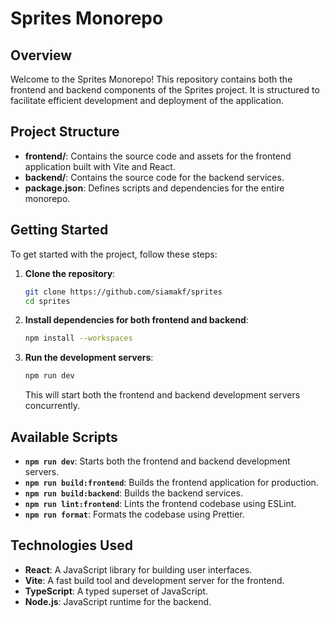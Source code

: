 # Sprites Monorepo

## Overview

Welcome to the Sprites Monorepo! 
This repository contains both the frontend and backend components of the Sprites project. It is structured to facilitate efficient development and deployment of the application.

## Project Structure

- **frontend/**: Contains the source code and assets for the frontend application built with Vite and React.
- **backend/**: Contains the source code for the backend services.
- **package.json**: Defines scripts and dependencies for the entire monorepo.

## Getting Started

To get started with the project, follow these steps:

1. **Clone the repository**:

   ```bash
   git clone https://github.com/siamakf/sprites
   cd sprites
   ```

2. **Install dependencies for both frontend and backend**:

   ```bash
   npm install --workspaces
   ```

3. **Run the development servers**:

   ```bash
   npm run dev
   ```

   This will start both the frontend and backend development servers concurrently.

## Available Scripts

- **`npm run dev`**: Starts both the frontend and backend development servers.
- **`npm run build:frontend`**: Builds the frontend application for production.
- **`npm run build:backend`**: Builds the backend services.
- **`npm run lint:frontend`**: Lints the frontend codebase using ESLint.
- **`npm run format`**: Formats the codebase using Prettier.

## Technologies Used

- **React**: A JavaScript library for building user interfaces.
- **Vite**: A fast build tool and development server for the frontend.
- **TypeScript**: A typed superset of JavaScript.
- **Node.js**: JavaScript runtime for the backend.
